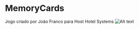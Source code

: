 # MemoryCards
Jogo criado por João Franco para Host Hotel Systems
![Alt text](img/KioskMockup.jpg?raw=true "Title")

